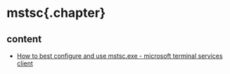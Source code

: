 
# mstsc{.chapter}

## content

- [How to best configure and use mstsc.exe - microsoft terminal services client](how_to_best_configure_and_use_mstsc.md)
